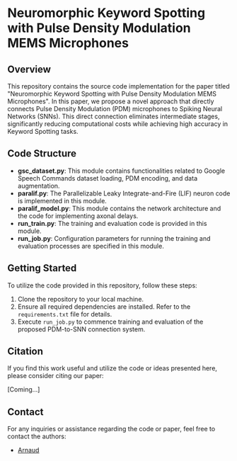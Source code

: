 
# Neuromorphic Keyword Spotting with Pulse Density Modulation MEMS Microphones

## Overview
This repository contains the source code implementation for the paper titled "Neuromorphic Keyword Spotting with Pulse Density Modulation MEMS Microphones". In this paper, we propose a novel approach that directly connects Pulse Density Modulation (PDM) microphones to Spiking Neural Networks (SNNs). This direct connection eliminates intermediate stages, significantly reducing computational costs while achieving high accuracy in Keyword Spotting tasks.

## Code Structure
- **gsc_dataset.py**: This module contains functionalities related to Google Speech Commands dataset loading, PDM encoding, and data augmentation.
- **paralif.py**: The Parallelizable Leaky Integrate-and-Fire (LIF) neuron code is implemented in this module.
- **paralif_model.py**: This module contains the network architecture and the code for implementing axonal delays.
- **run_train.py**: The training and evaluation code is provided in this module.
- **run_job.py**: Configuration parameters for running the training and evaluation processes are specified in this module.

## Getting Started
To utilize the code provided in this repository, follow these steps:
1. Clone the repository to your local machine.
2. Ensure all required dependencies are installed. Refer to the `requirements.txt` file for details.
3. Execute `run_job.py` to commence training and evaluation of the proposed PDM-to-SNN connection system.

## Citation
If you find this work useful and utilize the code or ideas presented here, please consider citing our paper:

\[Coming...\]

## Contact
For any inquiries or assistance regarding the code or paper, feel free to contact the authors:
- [Arnaud](mailto:sidi.yaya.arnaud.yarga@usherbrooke.ca)